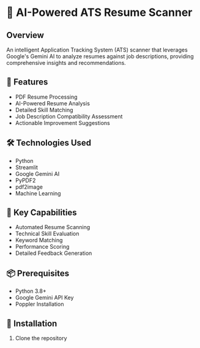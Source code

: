 # 🚀 AI-Powered ATS Resume Scanner

## Overview
An intelligent Application Tracking System (ATS) scanner that leverages Google's Gemini AI to analyze resumes against job descriptions, providing comprehensive insights and recommendations.

## 🌟 Features
- PDF Resume Processing
- AI-Powered Resume Analysis
- Detailed Skill Matching
- Job Description Compatibility Assessment
- Actionable Improvement Suggestions

## 🛠 Technologies Used
- Python
- Streamlit
- Google Gemini AI
- PyPDF2
- pdf2image
- Machine Learning

## 🚀 Key Capabilities
- Automated Resume Scanning
- Technical Skill Evaluation
- Keyword Matching
- Performance Scoring
- Detailed Feedback Generation

## 📦 Prerequisites
- Python 3.8+
- Google Gemini API Key
- Poppler Installation

## 🔧 Installation

1. Clone the repository
